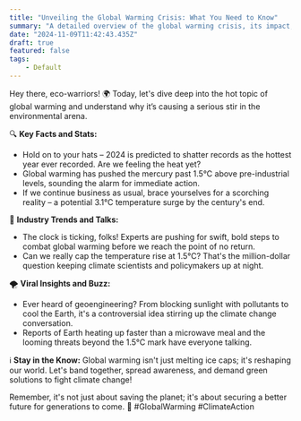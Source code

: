 ```yaml
---
title: "Unveiling the Global Warming Crisis: What You Need to Know"
summary: "A detailed overview of the global warming crisis, its impact, and the urgent need for action to combat climate change."
date: "2024-11-09T11:42:43.435Z"
draft: true
featured: false
tags:
    - Default
---
```


Hey there, eco-warriors! 🌍 Today, let's dive deep into the hot topic of global warming and understand why it’s causing a serious stir in the environmental arena.

🔍 **Key Facts and Stats:**
- Hold on to your hats – 2024 is predicted to shatter records as the hottest year ever recorded. Are we feeling the heat yet?
- Global warming has pushed the mercury past 1.5°C above pre-industrial levels, sounding the alarm for immediate action.
- If we continue business as usual, brace yourselves for a scorching reality – a potential 3.1°C temperature surge by the century's end.

💼 **Industry Trends and Talks:**
- The clock is ticking, folks! Experts are pushing for swift, bold steps to combat global warming before we reach the point of no return.
- Can we really cap the temperature rise at 1.5°C? That's the million-dollar question keeping climate scientists and policymakers up at night.

🌪️ **Viral Insights and Buzz:**
- Ever heard of geoengineering? From blocking sunlight with pollutants to cool the Earth, it's a controversial idea stirring up the climate change conversation.
- Reports of Earth heating up faster than a microwave meal and the looming threats beyond the 1.5°C mark have everyone talking.

ℹ️ **Stay in the Know:**
Global warming isn't just melting ice caps; it's reshaping our world. Let's band together, spread awareness, and demand green solutions to fight climate change!

Remember, it's not just about saving the planet; it's about securing a better future for generations to come. 🌿 #GlobalWarming #ClimateAction